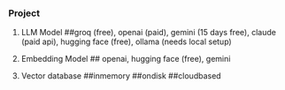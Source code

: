 ### Project
1. LLM Model  ##groq (free), openai (paid), gemini (15 days free), claude (paid api), hugging face (free), ollama (needs local setup)

2. Embedding Model ## openai, hugging face (free), gemini

3. Vector database ##inmemory ##ondisk ##cloudbased